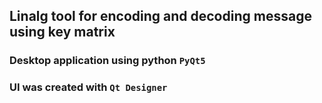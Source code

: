 ## Linalg tool for encoding and decoding message using key matrix
### Desktop application using python `PyQt5`
### UI was created with `Qt Designer`